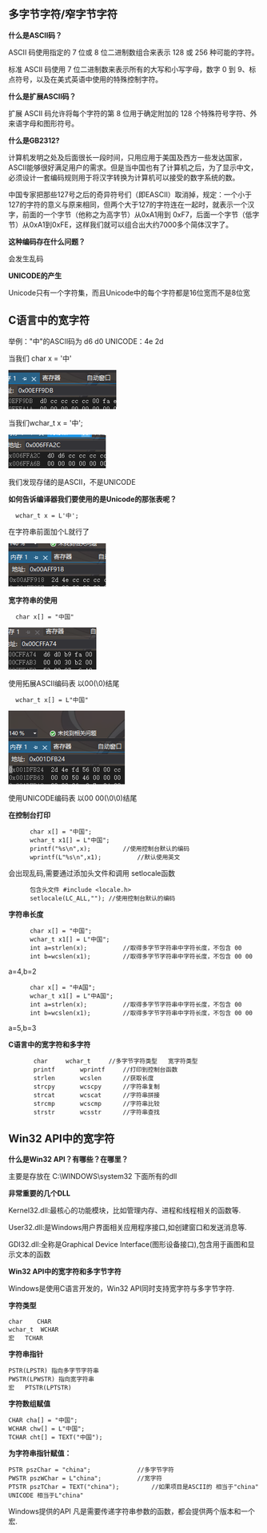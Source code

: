 多字节字符/窄字节字符
---


**什么是ASCII码？**

ASCII 码使用指定的 7 位或 8 位二进制数组合来表示 128 或 256 种可能的字符。

标准 ASCII 码使用 7 位二进制数来表示所有的大写和小写字母，数字 0 到 9、标点符号，以及在美式英语中使用的特殊控制字符。

**什么是扩展ASCII码？**

扩展 ASCII 码允许将每个字符的第 8 位用于确定附加的 128 个特殊符号字符、外来语字母和图形符号。

**什么是GB2312?**

 计算机发明之处及后面很长一段时间，只用应用于美国及西方一些发达国家，ASCII能够很好满足用户的需求。但是当中国也有了计算机之后，为了显示中文，必须设计一套编码规则用于将汉字转换为计算机可以接受的数字系统的数。
 
中国专家把那些127号之后的奇异符号们（即EASCII）取消掉，规定：一个小于127的字符的意义与原来相同，但两个大于127的字符连在一起时，就表示一个汉字，前面的一个字节（他称之为高字节）从0xA1用到 0xF7，后面一个字节（低字节）从0xA1到0xFE，这样我们就可以组合出大约7000多个简体汉字了。

**这种编码存在什么问题？**

会发生乱码

**UNICODE的产生**

Unicode只有一个字符集，而且Unicode中的每个字符都是16位宽而不是8位宽

C语言中的宽字符
---

举例："中"的ASCII码为 d6 d0  UNICODE：4e 2d 

当我们 char x = '中'

![](https://raw.githubusercontent.com/Whitebird0/tuchuang/main/QQ%E6%88%AA%E5%9B%BE20211030234836.png)

当我们wchar_t x = '中';

![](https://raw.githubusercontent.com/Whitebird0/tuchuang/main/QQ%E6%88%AA%E5%9B%BE20211030234909.png)

我们发现存储的是ASCII，不是UNICODE

**如何告诉编译器我们要使用的是Unicode的那张表呢？**

      wchar_t x = L'中';
      
 在字符串前面加个L就行了
 
 ![](https://raw.githubusercontent.com/Whitebird0/tuchuang/main/QQ%E6%88%AA%E5%9B%BE20211030235157.png)
 
 **宽字符串的使用**
 
      char x[] = "中国"
 
 ![](https://raw.githubusercontent.com/Whitebird0/tuchuang/main/QQ%E6%88%AA%E5%9B%BE20211030235839.png)
 
 使用拓展ASCII编码表  以00(\0)结尾
 
      wchar_t x[] = L"中国"
      
 ![](https://raw.githubusercontent.com/Whitebird0/tuchuang/main/QQ%E6%88%AA%E5%9B%BE20211030235951.png)
 
使用UNICODE编码表 以00 00(\0\0)结尾

**在控制台打印**

          char x[] = "中国";					
          wchar_t x1[] = L"中国";					
          printf("%s\n",x);			//使用控制台默认的编码		
          wprintf(L"%s\n",x1);			//默认使用英文		

会出现乱码,需要通过添加头文件和调用 setlocale函数

          包含头文件 #include <locale.h>					
          setlocale(LC_ALL,""); //使用控制台默认的编码					

**字符串长度**

          char x[] = "中国";														
          wchar_t x1[] = L"中国";								
          int a=strlen(x);			//取得多字节字符串中字符长度，不包含 00										
          int b=wcslen(x1);			//取得多字节字符串中字符长度，不包含 00 00				

a=4,b=2

          char x[] = "中A国";														
          wchar_t x1[] = L"中A国";								
          int a=strlen(x);			//取得多字节字符串中字符长度，不包含 00										
          int b=wcslen(x1);			//取得多字节字符串中字符长度，不包含 00 00			
          
a=5,b=3

**C语言中的宽字符和多字符**
							
           char		wchar_t		//多字节字符类型   宽字符类型								
           printf		wprintf		//打印到控制台函数									
           strlen		wcslen		//获取长度							
           strcpy		wcscpy		//字符串复制									
           strcat		wcscat		//字符串拼接									
           strcmp		wcscmp		//字符串比较		
           strstr		wcsstr		//字符串查找		

Win32 API中的宽字符
---

**什么是Win32 API？有哪些？在哪里？**

主要是存放在 C:\WINDOWS\system32 下面所有的dll

**非常重要的几个DLL**

Kernel32.dll:最核心的功能模块，比如管理内存、进程和线程相关的函数等.

User32.dll:是Windows用户界面相关应用程序接口,如创建窗口和发送消息等.

GDI32.dll:全称是Graphical Device Interface(图形设备接口),包含用于画图和显示文本的函数

**Win32 API中的宽字符和多字节字符**

Windows是使用C语言开发的，Win32 API同时支持宽字符与多字节字符.

**字符类型**

	char 	CHAR	
	wchar_t  WCHAR		
	宏   TCHAR	

**字符串指针**

	PSTR(LPSTR) 指向多字节字符串		
	PWSTR(LPWSTR) 指向宽字符串		
	宏  	PTSTR(LPTSTR)

**字符数组赋值**

	CHAR cha[] = "中国";						
	WCHAR chw[] = L"中国";						
	TCHAR cht[] = TEXT("中国");			

**为字符串指针赋值：**

	PSTR pszChar = "china";				//多字节字符				
	PWSTR pszWChar = L"china";			//宽字符				
	PTSTR pszTChar = TEXT("china");			//如果项目是ASCII的 相当于"china" UNICODE 相当于L"china"

Windows提供的API 凡是需要传递字符串参数的函数，都会提供两个版本和一个宏.

